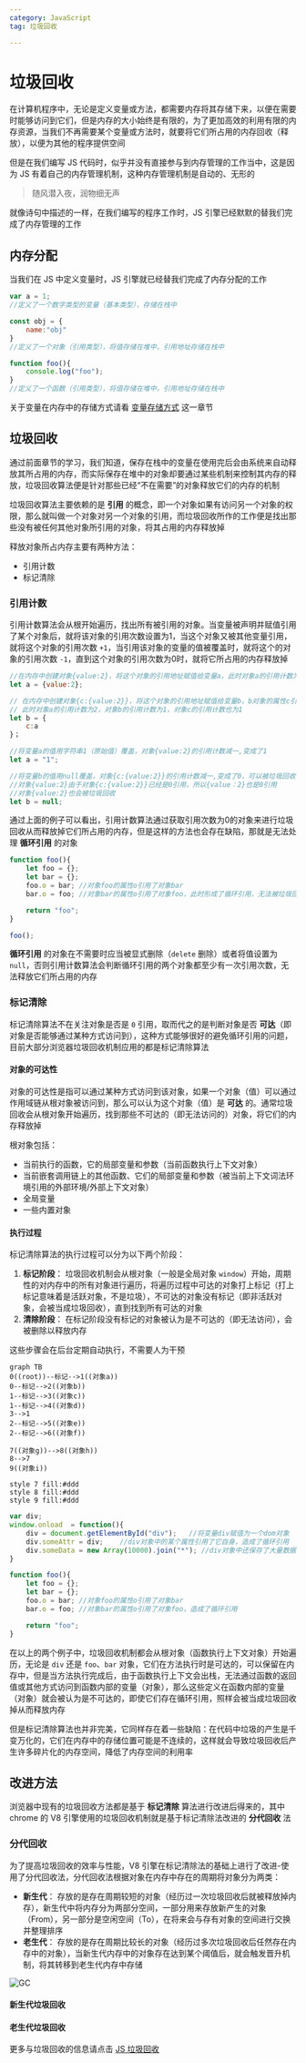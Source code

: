```yaml
---
category: JavaScript
tag: 垃圾回收

---
```



# 垃圾回收
在计算机程序中，无论是定义变量或方法，都需要内存将其存储下来，以便在需要时能够访问到它们，但是内存的大小始终是有限的，为了更加高效的利用有限的内存资源，当我们不再需要某个变量或方法时，就要将它们所占用的内存回收（释放），以便为其他的程序提供空间

但是在我们编写 JS 代码时，似乎并没有直接参与到内存管理的工作当中，这是因为 JS 有着自己的内存管理机制，这种内存管理机制是自动的、无形的
>
> 随风潜入夜，润物细无声
> 
就像诗句中描述的一样，在我们编写的程序工作时，JS 引擎已经默默的替我们完成了内存管理的工作

## 内存分配
当我们在 JS 中定义变量时，JS 引擎就已经替我们完成了内存分配的工作
```js
var a = 1;  
//定义了一个数字类型的变量（基本类型），存储在栈中

const obj = {
    name:"obj"  
}
//定义了一个对象（引用类型），将值存储在堆中，引用地址存储在栈中

function foo(){
    console.log("foo"); 
}  
//定义了一个函数（引用类型），将值存储在堆中，引用地址存储在栈中         
```
<Minfo>

关于变量在内存中的存储方式请看 [变量存储方式](/blog-js/09.md) 这一章节

</Minfo>

## 垃圾回收
通过前面章节的学习，我们知道，保存在栈中的变量在使用完后会由系统来自动释放其所占用的内存，而实际保存在堆中的对象却要通过某些机制来控制其内存的释放，垃圾回收算法便是针对那些已经“不在需要”的对象释放它们的内存的机制

垃圾回收算法主要依赖的是 **引用** 的概念，即一个对象如果有访问另一个对象的权限，那么就叫做一个对象对另一个对象的引用，而垃圾回收所作的工作便是找出那些没有被任何其他对象所引用的对象，将其占用的内存释放掉

释放对象所占内存主要有两种方法：
* 引用计数
* 标记清除

### 引用计数
引用计数算法会从根开始遍历，找出所有被引用的对象。当变量被声明并赋值引用了某个对象后，就将该对象的引用次数设置为1，当这个对象又被其他变量引用，就将这个对象的引用次数 `+1`，当引用该对象的变量的值被覆盖时，就将这个的对象的引用次数 `-1`，直到这个对象的引用次数为0时，就将它所占用的内存释放掉

```js
//在内存中创建对象{value:2}，将这个对象的引用地址赋值给变量a，此时对象a的引用计数为1
let a = {value:2}; 

// 在内存中创建对象{c:{value:2}}，将这个对象的引用地址赋值给变量b，b对象的属性c引用了对象a，
// 此时对象a的引用计数为2，对象b的引用计数为1，对象c的引用计数也为1
let b = {
    c:a   
}；

//将变量a的值用字符串1（原始值）覆盖，对象{value:2}的引用计数减一,变成了1
let a = "1"; 

//将变量b的值用null覆盖，对象{c:{value:2}}的引用计数减一,变成了0，可以被垃圾回收了
//对象{value:2}由于对象{c:{value:2}}已经是0引用，所以{value：2}也是0引用
//对象{value:2}也会被垃圾回收
let b = null; 
```
通过上面的例子可以看出，引用计数算法通过获取引用次数为0的对象来进行垃圾回收从而释放掉它们所占用的内存，但是这样的方法也会存在缺陷，那就是无法处理 **循环引用** 的对象

```js
function foo(){
    let foo = {};
    let bar = {};
    foo.o = bar; //对象foo的属性o引用了对象bar
    bar.o = foo; //对象bar的属性o引用了对象foo，此时形成了循环引用，无法被垃圾回收

    return "foo";
}

foo();
```
**循环引用** 的对象在不需要时应当被显式删除（`delete` 删除）或者将值设置为 `null`，否则引用计数算法会判断循环引用的两个对象都至少有一次引用次数，无法释放它们所占用的内存

### 标记清除
标记清除算法不在关注对象是否是 `0` 引用，取而代之的是判断对象是否 **可达**（即对象是否能够通过某种方式访问到），这种方式能够很好的避免循环引用的问题，目前大部分浏览器垃圾回收机制应用的都是标记清除算法
   
#### 对象的可达性  
对象的可达性是指可以通过某种方式访问到该对象，如果一个对象（值）可以通过作用域链从根对象被访问到，那么可以认为这个对象（值）是 **可达** 的。通常垃圾回收会从根对象开始遍历，找到那些不可达的（即无法访问的）对象，将它们的内存释放掉

<Minfo>

根对象包括：
* 当前执行的函数，它的局部变量和参数（当前函数执行上下文对象）
* 当前嵌套调用链上的其他函数、它们的局部变量和参数（被当前上下文词法环境引用的外部环境/外部上下文对象）
* 全局变量
* 一些内置对象

</Minfo>

#### 执行过程
标记清除算法的执行过程可以分为以下两个阶段：
1. **标记阶段**：
  垃圾回收机制会从根对象（一般是全局对象 `window`）开始，周期性的对内存中的所有对象进行遍历，将遍历过程中可达的对象打上标记（打上标记意味着是活跃对象，不是垃圾），不可达的对象没有标记（即非活跃对象，会被当成垃圾回收），直到找到所有可达的对象
2. **清除阶段**：
  在标记阶段没有标记的对象被认为是不可达的（即无法访问），会被删除以释放内存

这些步骤会在后台定期自动执行，不需要人为干预  

```mermaid
graph TB
0((root))--标记-->1((对象a))
0--标记-->2((对象b))
1--标记-->3((对象c))
1--标记-->4((对象d))
3-->1
2--标记-->5((对象e))
2--标记-->6((对象f))

7((对象g))-->8((对象h))
8-->7
9((对象i))

style 7 fill:#ddd
style 8 fill:#ddd
style 9 fill:#ddd
```


```js
var div;
window.onload  = function(){
    div = document.getElementById("div");   //将变量div赋值为一个dom对象
    div.someAttr = div;    //div对象中的某个属性引用了它自身，造成了循环引用
    div.someData = new Array(10000).join("*"); //div对象中还保存了大量数据
}

function foo(){
    let foo = {};
    let bar = {};
    foo.o = bar; //对象foo的属性o引用了对象bar
    bar.o = foo; //对象bar的属性o引用了对象foo，造成了循环引用

    return "foo";
}
```  
在以上的两个例子中，垃圾回收机制都会从根对象（函数执行上下文对象）开始遍历，无论是 `div` 还是 `foo`、`bar` 对象，它们在方法执行时是可达的，可以保留在内存中，但是当方法执行完成后，由于函数执行上下文会出栈，无法通过函数的返回值或其他方式访问到函数内部的变量（对象），那么这些定义在函数内部的变量（对象）就会被认为是不可达的，即使它们存在循环引用，照样会被当成垃圾回收掉从而释放内存

但是标记清除算法也并非完美，它同样存在着一些缺陷：在代码中垃圾的产生是千变万化的，它们在内存中的存储位置可能是不连续的，这样就会导致垃圾回收后产生许多碎片化的内存空间，降低了内存空间的利用率

## 改进方法
浏览器中现有的垃圾回收方法都是基于 **标记清除** 算法进行改进后得来的，其中 chrome 的 V8 引擎使用的垃圾回收机制就是基于标记清除法改进的 **分代回收** 法

### 分代回收
为了提高垃圾回收的效率与性能，V8 引擎在标记清除法的基础上进行了改进-使用了分代回收法，分代回收法根据对象在内存中存在的周期将对象分为两类：
* **新生代**：
   存放的是存在周期较短的对象（经历过一次垃圾回收后就被释放掉内存），新生代中将内存分为两部分空间，一部分用来存放新产生的对象（From），另一部分是空闲空间（To），在将来会与存有对象的空间进行交换并整理排序
* **老生代**：
   存放的是存在周期比较长的对象（经历过多次垃圾回收后任然存在内存中的对象），当新生代内存中的对象存在达到某个阈值后，就会触发晋升机制，将其转移到老生代内存中存储

![GC](/assets/image/GC.png "V8 垃圾回收内存分配")


#### 新生代垃圾回收
#### 老生代垃圾回收




<Minfo>

更多与垃圾回收的信息请点击 [JS 垃圾回收]

</Minfo>

[JS 垃圾回收]:https://juejin.cn/post/7274146202496090170